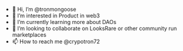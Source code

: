 - 👋 Hi, I’m @tronmongoose
- 👀 I’m interested in Product in web3
- 🌱 I’m currently learning more about DAOs
- 💞️ I’m looking to collaborate on LooksRare or other community run marketplaces
- 📫 How to reach me @crypotron72

<!---
tronmongoose/tronmongoose is a ✨ special ✨ repository because its `README.md` (this file) appears on your GitHub profile.
You can click the Preview link to take a look at your changes.
--->
